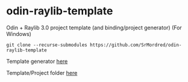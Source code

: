 # odin-raylib-template
Odin + Raylib 3.0 project template (and binding/project generator) (For Windows)

`git clone --recurse-submodules https://github.com/SrMordred/odin-raylib-template`

Template generator [here](https://github.com/SrMordred/odin-raylib-template/tree/main/generator)

Template/Project folder [here](https://github.com/SrMordred/odin-raylib-template/tree/main/template)
